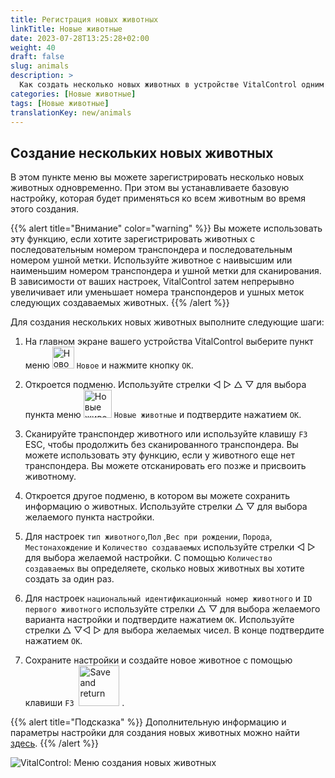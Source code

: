 ```yaml
---
title: Регистрация новых животных
linkTitle: Новые животные
date: 2023-07-28T13:25:28+02:00
weight: 40
draft: false
slug: animals
description: >
  Как создать несколько новых животных в устройстве VitalControl одним действием.
categories: [Новые животные]
tags: [Новые животные]
translationKey: new/animals
---
```

## Создание нескольких новых животных

В этом пункте меню вы можете зарегистрировать несколько новых животных одновременно. При этом вы устанавливаете базовую настройку, которая будет применяться ко всем животным во время этого создания.

{{% alert title="Внимание" color="warning" %}}
Вы можете использовать эту функцию, если хотите зарегистрировать животных с последовательным номером транспондера и последовательным номером ушной метки. Используйте животное с наивысшим или наименьшим номером транспондера и ушной метки для сканирования. В зависимости от ваших настроек, VitalControl затем непрерывно увеличивает или уменьшает номера транспондеров и ушных меток следующих создаваемых животных.
{{% /alert %}}

Для создания нескольких новых животных выполните следующие шаги:

1. На главном экране вашего устройства VitalControl выберите пункт меню <img src="/icons/main/new-animal.svg" width="35" align="bottom" alt="Новое животное" /> `Новое` и нажмите кнопку `OK`.

2. Откроется подменю. Используйте стрелки ◁ ▷ △ ▽ для выбора пункта меню <img src="/icons/main/new-animals.svg" width="45" align="bottom" alt="Новые животные" /> `Новые животные` и подтвердите нажатием `OK`.

3. Сканируйте транспондер животного или используйте клавишу `F3` ESC, чтобы продолжить без сканированного транспондера. Вы можете использовать эту функцию, если у животного еще нет транспондера. Вы можете отсканировать его позже и присвоить животному.

4. Откроется другое подменю, в котором вы можете сохранить информацию о животных. Используйте стрелки △ ▽ для выбора желаемого пункта настройки.

5. Для настроек `тип животного`,`Пол` ,`Вес при рождении`, `Порода`, `Местонахождение` и `Количество создаваемых` используйте стрелки ◁ ▷ для выбора желаемой настройки. С помощью `Количество создаваемых` вы определяете, сколько новых животных вы хотите создать за один раз.

6. Для настроек `национальный идентификационный номер животного` и `ID первого животного` используйте стрелки △ ▽ для выбора желаемого варианта настройки и подтвердите нажатием `OK`. Используйте стрелки △ ▽◁ ▷ для выбора желаемых чисел. В конце подтвердите нажатием `OK`.

7. Сохраните настройки и создайте новое животное с помощью клавиши `F3` &nbsp;<img src="/icons/footer/save_exit.svg" width="65" align="bottom" alt="Save and return" />&nbsp;.

{{% alert title="Подсказка" %}}
Дополнительную информацию и параметры настройки для создания новых животных можно найти [здесь](../../settings/animal-registration/).
{{% /alert %}}

   ![VitalControl: Меню создания новых животных](../images/newanimals.png "Создание новых животных")
